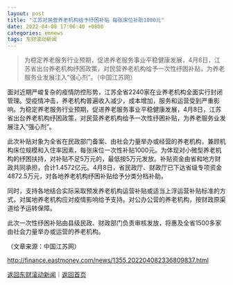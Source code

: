 ```yaml
---
layout: post
title: "江苏对民营养老机构给予纾困补贴 每张床位补助1000元"
date: 2022-04-08 17:06:40 +0800
categories: emnews
tags: 东财滚动新闻
---
```

> 为稳定养老服务行业预期，促进养老服务事业平稳健康发展，4月8日，江苏省出台养老机构纾困政策，对民营养老机构给予一次性纾困补贴，为养老服务业发展注入“强心剂”。（中国江苏网）

<p>面对近期严峻复杂的疫情防控形势，江苏全省2240家在业养老机构全面实行封闭管理。受疫情冲击，养老机构普遍收入减少，成本增加，服务和运营受到严重影响。为稳定养老服务行业预期，促进养老服务事业平稳健康发展，4月8日，江苏省出台养老机构纾困政策，对民营养老机构给予一次性纾困补贴，为养老服务业发展注入“强心剂”。</p><p>此次补贴对象为全省在民政部门备案、由社会力量举办或经营的养老机构，兼顾机构床位规模和入住率因素，每张床位一次性补贴1000元。为体现对小微型养老机构的纾困扶持，对补贴不足5万元的，最低按5万元发放。补贴资金由省和地方财政共同承担，合计1.4572亿元。4月8日，省民政厅、财政厅已下达省级专项资金4872.5万元，对各地养老机构纾困补贴给予分类分档补助。</p><p>同时，支持各地结合实际采取预发养老机构运营补贴或适当上浮运营补贴标准的方式，对属地养老机构应对疫情影响给予支持。对公办公营的养老机构，按财政原渠道给予运转保障。</p><p>此次一次性纾困补贴由县级民政、财政部门负责审核发放，将惠及全省1500多家由社会力量举办或运营的养老机构。</p><p class="em_media">（文章来源：中国江苏网）</p>

<http://finance.eastmoney.com/news/1355,202204082336809837.html>

[返回东财滚动新闻](//finews.withounder.com/emnews/)｜[返回首页](//finews.withounder.com/)
